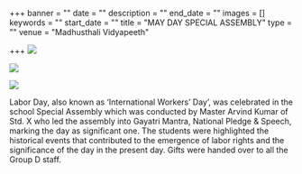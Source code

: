 +++
banner = ""
date = ""
description = ""
end_date = ""
images = []
keywords = ""
start_date = ""
title = "MAY DAY SPECIAL ASSEMBLY"
type = ""
venue = "Madhusthali Vidyapeeth"

+++
![](/uploads/2019/11/26/May_Day_Special_2.jpg)

![](/uploads/2019/11/26/May_Day_Special_1.jpg)

![](/uploads/2019/11/26/May_Day_Special_3.jpg)

Labor Day, also known as ‘International Workers’ Day’, was celebrated in the school Special Assembly which was conducted by Master Arvind Kumar of Std. X who led the assembly into Gayatri Mantra, National Pledge & Speech, marking the day as significant one. The students were highlighted the historical events that contributed to the emergence of labor rights and the significance of the day in the present day. Gifts were handed over to all the Group D staff.